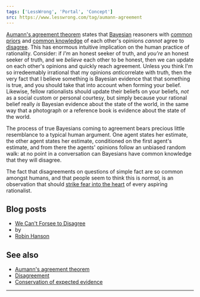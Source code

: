 ```yaml
---
tags: ['LessWrong', 'Portal', 'Concept']
src: https://www.lesswrong.com/tag/aumann-agreement
---
```


[Aumann's agreement theorem](https://www.lesswrong.com/tag/aumann-s-agreement-theorem) states that [Bayesian](https://www.lesswrong.com/tag/bayes-theorem) reasoners with [common priors](https://www.lesswrong.com/tag/common-priors) and [common knowledge](https://www.lesswrong.com/tag/common-knowledge) of each other's opinions *cannot* agree to [disagree](https://www.lesswrong.com/tag/disagreement). This has enormous intuitive implication on the human practice of rationality. Consider: if *I'm* an honest seeker of truth, and *you're* an honest seeker of truth, and we *believe* each other to be honest, then we can update on each other's opinions and quickly reach agreement. Unless you think I'm so irredeemably irrational that my opinions *anti*correlate with truth, then the very fact that I believe something is Bayesian evidence that that something is true, and you should take that into account when forming your belief. Likewise, fellow rationalists should update their beliefs on your beliefs, *not* as a social custom or personal courtesy, but simply because your rational belief really *is* Bayesian evidence about the state of the world, in the same way that a photograph or a reference book is evidence about the state of the world.

The process of true Bayesians coming to agreement bears precious little resemblance to a typical human argument. One agent states her estimate, the other agent states her estimate, conditioned on the first agent's estimate, and from there the agents' opinions follow an unbiased random walk: at no point in a conversation can Bayesians have common knowledge that they will disagree.

The fact that disagreements on questions of simple fact are so common amongst humans, and that people seem to think this is *normal*, is an observation that should [strike fear into the heart](https://www.lesswrong.com/tag/no-safe-defense) of every aspiring rationalist.

## Blog posts
- [We Can't Forsee to Disagree](http://www.overcomingbias.com/2007/01/we_cant_foresee.html)
-  by 
- [Robin Hanson](https://www.lesswrong.com/tag/robin-hanson)

## See also
- [Aumann's agreement theorem](https://www.lesswrong.com/tag/aumann-s-agreement-theorem)
- [Disagreement](https://www.lesswrong.com/tag/disagreement)
- [Conservation of expected evidence](https://www.lesswrong.com/tag/conservation-of-expected-evidence)



---

